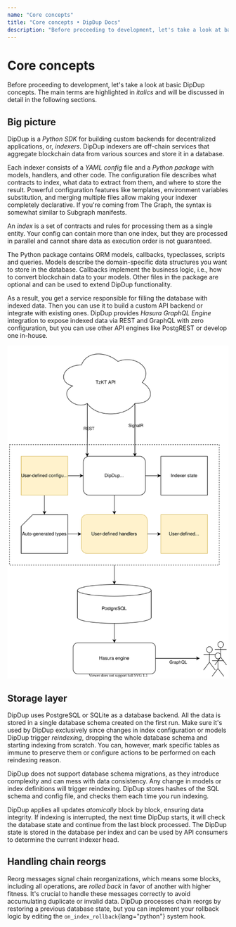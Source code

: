 ```yaml
---
name: "Core concepts"
title: "Core concepts • DipDup Docs"
description: "Before proceeding to development, let's take a look at basic DipDup concepts."
---
```


# Core concepts

Before proceeding to development, let's take a look at basic DipDup concepts. The main terms are highlighted in _italics_ and will be discussed in detail in the following sections.

## Big picture

DipDup is a _Python SDK_ for building custom backends for decentralized applications, or, _indexers_. DipDup indexers are off-chain services that aggregate blockchain data from various sources and store it in a database.

Each indexer consists of a _YAML config_ file and a _Python package_ with models, handlers, and other code. The configuration file describes what contracts to index, what data to extract from them, and where to store the result. Powerful configuration features like templates, environment variables substitution, and merging multiple files allow making your indexer completely declarative. If you're coming from The Graph, the syntax is somewhat similar to Subgraph manifests.

An _index_ is a set of contracts and rules for processing them as a single entity. Your config can contain more than one index, but they are processed in parallel and cannot share data as execution order is not guaranteed.

The Python package contains ORM models, callbacks, typeclasses, scripts and queries. Models describe the domain-specific data structures you want to store in the database. Callbacks implement the business logic, i.e., how to convert blockchain data to your models. Other files in the package are optional and can be used to extend DipDup functionality.

As a result, you get a service responsible for filling the database with indexed data. Then you can use it to build a custom API backend or integrate with existing ones. DipDup provides _Hasura GraphQL Engine_ integration to expose indexed data via REST and GraphQL with zero configuration, but you can use other API engines like PostgREST or develop one in-house.

<!-- TODO: SVG include doesn't work -->

![Generic DipDup setup and data flow](../assets/dipdup.svg)

## Storage layer

DipDup uses PostgreSQL or SQLite as a database backend. All the data is stored in a single database schema created on the first run. Make sure it's used by DipDup exclusively since changes in index configuration or models DipDup trigger _reindexing_, dropping the whole database schema and starting indexing from scratch. You can, however, mark specific tables as immune to preserve them or configure actions to be performed on each reindexing reason.

DipDup does not support database schema migrations, as they introduce complexity and can mess with data consistency. Any change in models or index definitions will trigger reindexing. DipDup stores hashes of the SQL schema and config file, and checks them each time you run indexing.

DipDup applies all updates _atomically_ block by block, ensuring data integrity. If indexing is interrupted, the next time DipDup starts, it will check the database state and continue from the last block processed. The DipDup state is stored in the database per index and can be used by API consumers to determine the current indexer head.

## Handling chain reorgs

Reorg messages signal chain reorganizations, which means some blocks, including all operations, are _rolled back_ in favor of another with higher fitness. It's crucial to handle these messages correctly to avoid accumulating duplicate or invalid data. DipDup processes chain reorgs by restoring a previous database state, but you can implement your rollback logic by editing the `on_index_rollback`{lang="python"} system hook.

<!--

FIXME: Tezos stuff

DipDup works with operation groups (explicit operation and all internal ones, a single contract call) and _Big\_map_ updates (lazy hash map structures, [read more](https://tezostaquito.io/docs/maps_bigmaps/)) — until fully-fledged protocol-level events are not implemented in Tezos.

DipDup is tightly coupled with [TzKT API](http://api.tzkt.io/) but can generally use any data provider which implements a particular feature set. TzKT provides REST endpoints and Websocket subscriptions with flexible filters enabling selective indexing and returns "humanified" contract data, which means you don't have to handle raw Michelson expressions.

-->

